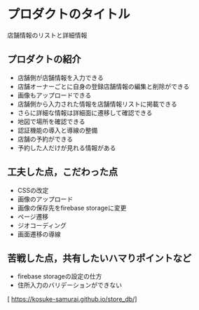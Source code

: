 # プロダクトのタイトル
店舗情報のリストと詳細情報

## プロダクトの紹介

- 店舗側が店舗情報を入力できる
- 店舗オーナーごとに自身の登録店舗情報の編集と削除ができる
- 画像もアップロードできる
- 店舗側から入力された情報を店舗情報リストに掲載できる
- さらに詳細な情報は詳細面に遷移して確認できる
- 地図で場所を確認できる
- 認証機能の導入と導線の整備
- 店舗の予約ができる
- 予約した人だけが見れる情報がある

## 工夫した点，こだわった点

- CSSの改定
- 画像のアップロード
- 画像の保存先をfirebase storageに変更
- ページ遷移
- ジオコーディング
- 画面遷移の導線

## 苦戦した点，共有したいハマりポイントなど

- firebase storageの設定の仕方
- 住所入力のバリデーションができない

[ https://kosuke-samurai.github.io/store_db/]